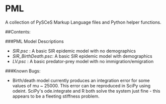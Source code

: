 PML
===

A collection of PySCeS Markup Language files and Python helper
functions.

##Contents: 

###PML Model Descriptions
- *SIR.psc* : A basic SIR epidemic model with no demographics
- *SIR_BirthDeath.psc*: A basic SIR epidemic model with demographics
- *LV.psc* : A basic predator-prey model with no immigration/emigration

###Known Bugs:
- Birth/death model currently produces an integration error for some values of mu ~ 25000.
This error can be reproduced in SciPy using odeint. SciPy's ode.integrate and R both solve
the system just fine - this appears to be a fleeting stiffness problem.
